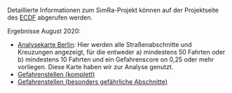 
Detaillierte Informationen zum SimRa-Projekt können auf der Projektseite des [ECDF](https://www.digital-future.berlin/forschung/projekte/simra/) abgerufen werden.

Ergebnisse August 2020:
- [Analysekarte Berlin](./berlin_geojson_2.html): Hier werden alle Straßenabschnitte und Kreuzungen angezeigt, für die entweder a) mindestens 50 Fahrten oder b) mindestens 10 Fahrten und ein Gefahrenscore on 0,25 oder mehr vorliegen. Diese Karte haben wir zur Analyse genutzt.
- [Gefahrenstellen (komplett)](./2020-08_complete.pdf)
- [Gefahrenstellen (besonders gefährliche Abschnitte)](./2020-08_most_dangerous.pdf)
